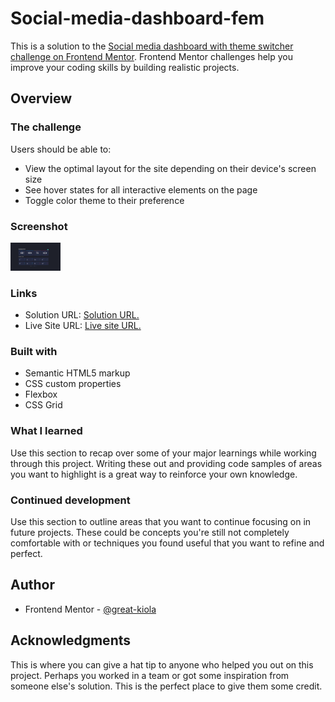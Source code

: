 # Social-media-dashboard-fem

This is a solution to the [Social media dashboard with theme switcher challenge on Frontend Mentor](https://www.frontendmentor.io/challenges/social-media-dashboard-with-theme-switcher-6oY8ozp_H). Frontend Mentor challenges help you improve your coding skills by building realistic projects. 

## Overview
### The challenge

Users should be able to:

- View the optimal layout for the site depending on their device's screen size
- See hover states for all interactive elements on the page
- Toggle color theme to their preference

### Screenshot

<img src="./images/ScreenShot.png" alt="Completed design" width="80" />

### Links

- Solution URL: [Solution URL.](https://github.com/Great-kiola/Social-media-dashboard-fem)
- Live Site URL: [Live site URL.](https://your-live-site-url.com)

### Built with

- Semantic HTML5 markup
- CSS custom properties
- Flexbox
- CSS Grid

### What I learned
Use this section to recap over some of your major learnings while working through this project. Writing these out and providing code samples of areas you want to highlight is a great way to reinforce your own knowledge.

### Continued development
Use this section to outline areas that you want to continue focusing on in future projects. These could be concepts you're still not completely comfortable with or techniques you found useful that you want to refine and perfect.

## Author

- Frontend Mentor - [@great-kiola](https://www.frontendmentor.io/profile/great-kiola)

## Acknowledgments

This is where you can give a hat tip to anyone who helped you out on this project. Perhaps you worked in a team or got some inspiration from someone else's solution. This is the perfect place to give them some credit.